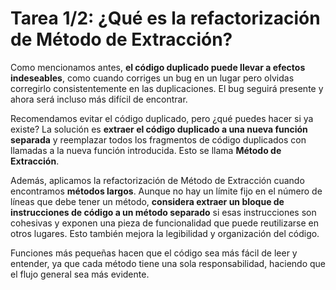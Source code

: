 # Tarea 1/2: ¿Qué es la refactorización de Método de Extracción?

Como mencionamos antes, **el código duplicado puede llevar a efectos indeseables**, como cuando corriges un bug en un lugar
pero olvidas corregirlo consistentemente en las duplicaciones.
El bug seguirá presente y ahora será incluso más difícil de encontrar.

Recomendamos evitar el código duplicado, pero ¿qué puedes hacer si ya existe?
La solución es **extraer el código duplicado a una nueva función separada** y reemplazar todos los fragmentos de código duplicados
con llamadas a la nueva función introducida.
Esto se llama **Método de Extracción**.

Además, aplicamos la refactorización de Método de Extracción cuando encontramos **métodos largos**.
Aunque no hay un límite fijo en el número de líneas que debe tener un método, **considera extraer 
un bloque de instrucciones de código a un método separado** si esas instrucciones son cohesivas
y exponen una pieza de funcionalidad que puede reutilizarse en otros lugares.
Esto también mejora la legibilidad y organización del código.

Funciones más pequeñas hacen que el código sea más fácil de leer y entender, ya que cada método tiene una sola responsabilidad,
haciendo que el flujo general sea más evidente.